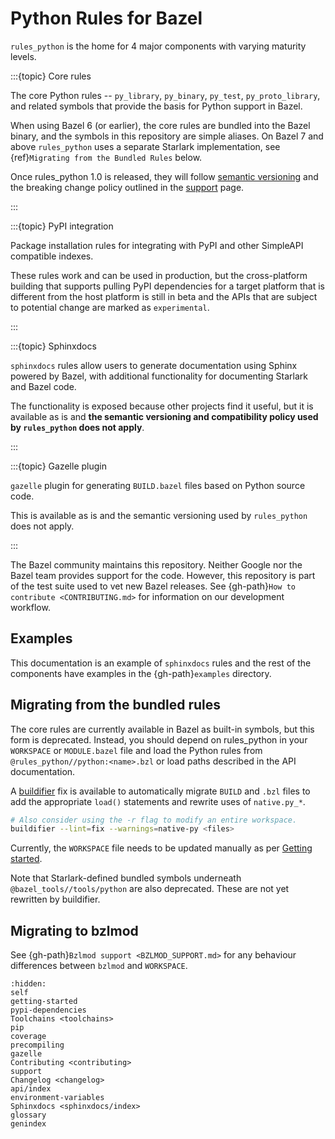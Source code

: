 # Python Rules for Bazel

`rules_python` is the home for 4 major components with varying maturity levels.

:::{topic} Core rules

The core Python rules -- `py_library`, `py_binary`, `py_test`,
`py_proto_library`, and related symbols that provide the basis for Python
support in Bazel.

When using Bazel 6 (or earlier), the core rules are bundled into the Bazel binary, and the symbols
in this repository are simple aliases. On Bazel 7 and above `rules_python` uses
a separate Starlark implementation,
see {ref}`Migrating from the Bundled Rules` below.

Once rules_python 1.0 is released, they will follow
[semantic versioning](https://semver.org) and the breaking change policy
outlined in the [support](support) page.

:::

:::{topic} PyPI integration

Package installation rules for integrating with PyPI and other SimpleAPI
compatible indexes.

These rules work and can be used in production, but the cross-platform building
that supports pulling PyPI dependencies for a target platform that is different
from the host platform is still in beta and the APIs that are subject to potential
change are marked as `experimental`.

:::

:::{topic} Sphinxdocs

`sphinxdocs` rules allow users to generate documentation using Sphinx powered by Bazel, with additional functionality for documenting
Starlark and Bazel code.

The functionality is exposed because other projects find it useful, but 
it is available as is and **the semantic versioning and
compatibility policy used by `rules_python` does not apply**. 

:::

:::{topic} Gazelle plugin

`gazelle` plugin for generating `BUILD.bazel` files based on Python source
code.

This is available as is and the semantic versioning used by `rules_python` does
not apply.

:::

The Bazel community maintains this repository. Neither Google nor the Bazel
team provides support for the code. However, this repository is part of the
test suite used to vet new Bazel releases. See {gh-path}`How to contribute
<CONTRIBUTING.md>` for information on our development workflow.

## Examples

This documentation is an example of `sphinxdocs` rules and the rest of the
components have examples in the {gh-path}`examples` directory.

## Migrating from the bundled rules

The core rules are currently available in Bazel as built-in symbols, but this
form is deprecated. Instead, you should depend on rules_python in your
`WORKSPACE` or `MODULE.bazel` file and load the Python rules from
`@rules_python//python:<name>.bzl` or load paths described in the API documentation.

A [buildifier](https://github.com/bazelbuild/buildtools/blob/master/buildifier/README.md)
fix is available to automatically migrate `BUILD` and `.bzl` files to add the
appropriate `load()` statements and rewrite uses of `native.py_*`.

```sh
# Also consider using the -r flag to modify an entire workspace.
buildifier --lint=fix --warnings=native-py <files>
```

Currently, the `WORKSPACE` file needs to be updated manually as per 
[Getting started](getting-started).

Note that Starlark-defined bundled symbols underneath
`@bazel_tools//tools/python` are also deprecated. These are not yet rewritten
by buildifier.

## Migrating to bzlmod

See {gh-path}`Bzlmod support <BZLMOD_SUPPORT.md>` for any behaviour differences between
`bzlmod` and `WORKSPACE`.


```{toctree}
:hidden:
self
getting-started
pypi-dependencies
Toolchains <toolchains>
pip
coverage
precompiling
gazelle
Contributing <contributing>
support
Changelog <changelog>
api/index
environment-variables
Sphinxdocs <sphinxdocs/index>
glossary
genindex
```
